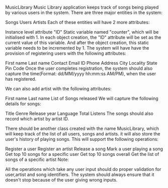 MusicLibrary
Music Library application keeps track of songs being played by various users in the system. There are three major entities in the system:

Songs
Users
Artists
Each of these entities will have 2 more attributes:

Instance level attribute "ID"
Static variable named "counter", which will be initialised with 1. In each object creation, the "ID" attribute will be set as the current value of this variable. And after the object creation, this static variable needs to be incremented by 1.
The system will have have the provision of registering users with the following attributes:

First name
Last name
Contact
Email ID
Phone
Address
City
Locality
State
Pin Code
Once the user completes registration, the system should also capture the time(Format: dd/MM/yyyy hh:mm:ss AM/PM), when the user has registered.

We can also add artist with the following attributes:

First name
Last name
List of Songs released
We will capture the following details for songs:

Title
Genre
Release year
Language
Total Listens
The songs should also record which artist by artist ID.

There should be another class created with the name MusicLibrary, which will keep track of the list of all users, songs and artists. it will also store the user's history of playing songs. This will support the following operations:

Register a user
Register an artist
Release a song
Mark a user playing a song
Get top 10 songs for a specific user
Get top 10 songs overall
Get the list of songs of a specific artist
Note:

All the operations which take any user input should do proper validation for user,artist and song identifiers. The system should always ensure that it doesn't stop because of the user giving wrong inputs.